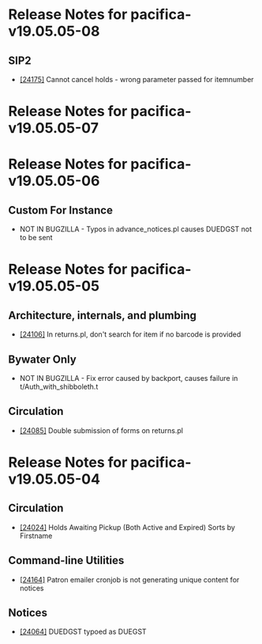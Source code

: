 
# Release Notes for pacifica-v19.05.05-08

## SIP2

- [[24175]](http://bugs.koha-community.org/bugzilla3/show_bug.cgi?id=24175) Cannot cancel holds - wrong parameter passed for itemnumber



# Release Notes for pacifica-v19.05.05-07



# Release Notes for pacifica-v19.05.05-06

## Custom For Instance

- NOT IN BUGZILLA - Typos in advance_notices.pl causes DUEDGST not to be sent



# Release Notes for pacifica-v19.05.05-05

## Architecture, internals, and plumbing

- [[24106]](http://bugs.koha-community.org/bugzilla3/show_bug.cgi?id=24106) In returns.pl, don't search for item if no barcode is provided

## Bywater Only

- NOT IN BUGZILLA - Fix error caused by backport, causes failure in t/Auth_with_shibboleth.t

## Circulation

- [[24085]](http://bugs.koha-community.org/bugzilla3/show_bug.cgi?id=24085) Double submission of forms on returns.pl



# Release Notes for pacifica-v19.05.05-04

## Circulation

- [[24024]](http://bugs.koha-community.org/bugzilla3/show_bug.cgi?id=24024) Holds Awaiting Pickup (Both Active and Expired) Sorts by Firstname

## Command-line Utilities

- [[24164]](http://bugs.koha-community.org/bugzilla3/show_bug.cgi?id=24164) Patron emailer cronjob is not generating unique content for notices

## Notices

- [[24064]](http://bugs.koha-community.org/bugzilla3/show_bug.cgi?id=24064) DUEDGST typoed as DUEGST


